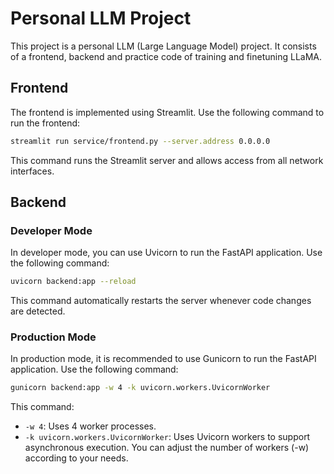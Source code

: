 # Personal LLM Project
This project is a personal LLM (Large Language Model) project. It consists of a frontend, backend and practice code of training and finetuning LLaMA.

## Frontend
The frontend is implemented using Streamlit. Use the following command to run the frontend:
```bash
streamlit run service/frontend.py --server.address 0.0.0.0
```
This command runs the Streamlit server and allows access from all network interfaces.

## Backend
### Developer Mode
In developer mode, you can use Uvicorn to run the FastAPI application. Use the following command:
```bash
uvicorn backend:app --reload
```
This command automatically restarts the server whenever code changes are detected.

### Production Mode
In production mode, it is recommended to use Gunicorn to run the FastAPI application. Use the following command:
```bash
gunicorn backend:app -w 4 -k uvicorn.workers.UvicornWorker
```
This command:

* ```-w 4```: Uses 4 worker processes.
* ```-k uvicorn.workers.UvicornWorker```: Uses Uvicorn workers to support asynchronous execution.
You can adjust the number of workers (-w) according to your needs.